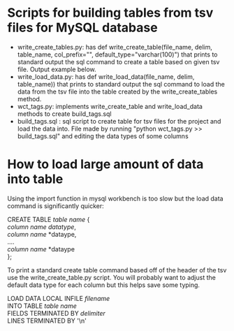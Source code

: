 # Scripts for building tables from tsv files for MySQL database

- write_create_tables.py: has def write_create_table(file_name, delim, table_name, col_prefix="", default_type="varchar(100)") that prints to standard output the sql command to create a table based on given tsv file. Output example below.
- write_load_data.py: has def write_load_data(file_name, delim, table_name)) that prints to standard output the sql command to load the data from the tsv file into the table created by the write_create_tables method.
- wct_tags.py: implements write_create_table and write_load_data methods to create build_tags.sql
- build_tags.sql : sql script to create table for tsv files for the project and load the data into. File made by running "python wct_tags.py >> build_tags.sql" and editing the data types of some columns 

# How to load large amount of data into table

Using the import function in mysql workbench is too slow but the 
load data command is significantly quicker:             

CREATE TABLE *table name* {          
    *column name* *datatype*,    
    *column name* *dataype,        
    ....                    
    *column name* *dataype                    
};               
                
To print a standard create table command based off of the header of the
tsv use the write_create_table.py script. You will probably want to adjust
the default data type for each column  but this helps save some typing.

LOAD DATA LOCAL INFILE *filename*                   
INTO TABLE *table name*                     
FIELDS TERMINATED BY *delimiter*                       
LINES TERMINATED BY '\n'                      
